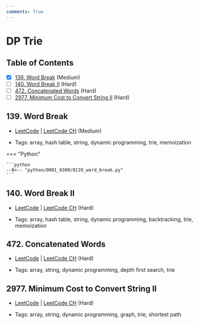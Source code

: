 ```yaml
---
comments: True
---
```


# DP Trie

## Table of Contents

- [x] [139. Word Break](https://leetcode.cn/problems/word-break/) (Medium)
- [ ] [140. Word Break II](https://leetcode.cn/problems/word-break-ii/) (Hard)
- [ ] [472. Concatenated Words](https://leetcode.cn/problems/concatenated-words/) (Hard)
- [ ] [2977. Minimum Cost to Convert String II](https://leetcode.cn/problems/minimum-cost-to-convert-string-ii/) (Hard)

## 139. Word Break

-   [LeetCode](https://leetcode.com/problems/word-break/) | [LeetCode CH](https://leetcode.cn/problems/word-break/) (Medium)

-   Tags: array, hash table, string, dynamic programming, trie, memoization

=== "Python"

    ```python
    --8<-- "python/0001_0300/0139_word_break.py"
    ```



## 140. Word Break II

-   [LeetCode](https://leetcode.com/problems/word-break-ii/) | [LeetCode CH](https://leetcode.cn/problems/word-break-ii/) (Hard)

-   Tags: array, hash table, string, dynamic programming, backtracking, trie, memoization


## 472. Concatenated Words

-   [LeetCode](https://leetcode.com/problems/concatenated-words/) | [LeetCode CH](https://leetcode.cn/problems/concatenated-words/) (Hard)

-   Tags: array, string, dynamic programming, depth first search, trie


## 2977. Minimum Cost to Convert String II

-   [LeetCode](https://leetcode.com/problems/minimum-cost-to-convert-string-ii/) | [LeetCode CH](https://leetcode.cn/problems/minimum-cost-to-convert-string-ii/) (Hard)

-   Tags: array, string, dynamic programming, graph, trie, shortest path
